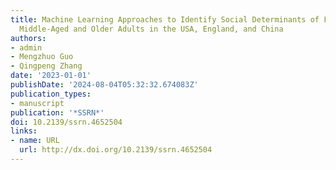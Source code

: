 ```yaml
---
title: Machine Learning Approaches to Identify Social Determinants of Frailty Among
  Middle-Aged and Older Adults in the USA, England, and China
authors:
- admin
- Mengzhuo Guo
- Qingpeng Zhang
date: '2023-01-01'
publishDate: '2024-08-04T05:32:32.674083Z'
publication_types:
- manuscript
publication: '*SSRN*'
doi: 10.2139/ssrn.4652504
links:
- name: URL
  url: http://dx.doi.org/10.2139/ssrn.4652504
---
```

